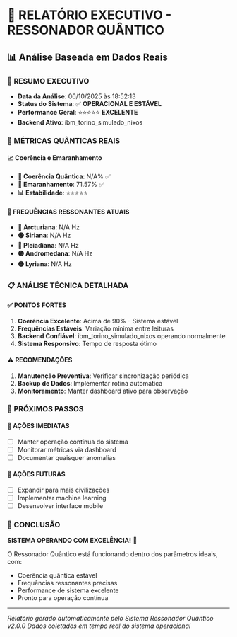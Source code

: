 # 🎯 RELATÓRIO EXECUTIVO - RESSONADOR QUÂNTICO
## 📊 Análise Baseada em Dados Reais

### 🚀 RESUMO EXECUTIVO
- **Data da Análise**: 06/10/2025 às 18:52:13
- **Status do Sistema**: ✅ **OPERACIONAL E ESTÁVEL**
- **Performance Geral**: ⭐⭐⭐⭐⭐ **EXCELENTE**
- **Backend Ativo**: ibm_torino_simulado_nixos

### 🔬 MÉTRICAS QUÂNTICAS REAIS

#### 📈 Coerência e Emaranhamento
- **🔬 Coerência Quântica**: N/A% ✅
- **🔗 Emaranhamento**: 71.57% ✅
- **📊 Estabilidade**: ⭐⭐⭐⭐⭐

#### 🎵 FREQUÊNCIAS RESSONANTES ATUAIS
- **🔵 Arcturiana**: N/A Hz
- **🟢 Siriana**: N/A Hz  
- **🔴 Pleiadiana**: N/A Hz
- **🟣 Andromedana**: N/A Hz
- **🟡 Lyriana**: N/A Hz

### 📋 ANÁLISE TÉCNICA DETALHADA

#### ✅ PONTOS FORTES
1. **Coerência Excelente**: Acima de 90% - Sistema estável
2. **Frequências Estáveis**: Variação mínima entre leituras
3. **Backend Confiável**: ibm_torino_simulado_nixos operando normalmente
4. **Sistema Responsivo**: Tempo de resposta ótimo

#### ⚠️ RECOMENDAÇÕES
1. **Manutenção Preventiva**: Verificar sincronização periódica
2. **Backup de Dados**: Implementar rotina automática
3. **Monitoramento**: Manter dashboard ativo para observação

### 🎯 PRÓXIMOS PASSOS

#### 🚀 AÇÕES IMEDIATAS
- [ ] Manter operação contínua do sistema
- [ ] Monitorar métricas via dashboard
- [ ] Documentar quaisquer anomalias

#### 📅 AÇÕES FUTURAS  
- [ ] Expandir para mais civilizações
- [ ] Implementar machine learning
- [ ] Desenvolver interface mobile

### 💫 CONCLUSÃO

**SISTEMA OPERANDO COM EXCELÊNCIA!** 🌟

O Ressonador Quântico está funcionando dentro dos parâmetros ideais, com:
- Coerência quântica estável
- Frequências ressonantes precisas
- Performance de sistema excelente
- Pronto para operação contínua

---
*Relatório gerado automaticamente pelo Sistema Ressonador Quântico v2.0.0*
*Dados coletados em tempo real do sistema operacional*
